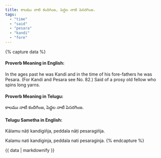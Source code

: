 ```yaml
---
title: కాలము నాటి కందిగింజ, పెద్దల నాటి పెసరగింజ.
tags:
  - "time"
  - "said"
  - "pesara"
  - "kandi"
  - "fore"
---
```


{% capture data %}
#### Proverb Meaning in English:
In the ages past he was Kandi and in the time of his fore-fathers he was Pesara.
(For Kandi and Pesara see No. 82.)
Said of a prosy old fellow who spins long yarns.

#### Proverb Meaning in Telugu:
కాలము నాటి కందిగింజ, పెద్దల నాటి పెసరగింజ.

#### Telugu Sametha in English:
Kālamu nāṭi kandigin̄ja, peddala nāṭi pesaragin̄ja.

Kalamu nati kandiginja, peddala nati pesaraginja.
{% endcapture %}

{{ data | markdownify }}

